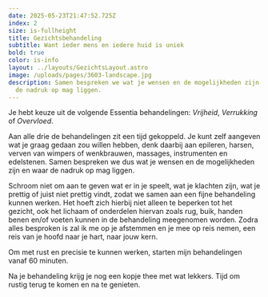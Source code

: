 ```yaml
---
date: 2025-05-23T21:47:52.725Z
index: 2
size: is-fullheight
title: Gezichtsbehandeling
subtitle: Want ieder mens en iedere huid is uniek
bold: true
color: is-info
layout: ../layouts/GezichtsLayout.astro
image: /uploads/pages/3603-landscape.jpg
description: Samen bespreken we wat je wensen en de mogelijkheden zijn en waar
  de nadruk op mag liggen.
---
```


Je hebt keuze uit de volgende Essentia behandelingen: *Vrijheid*, *Verrukking* of *Overvloed*.

Aan alle drie de behandelingen zit een tijd gekoppeld. Je kunt zelf aangeven wat je graag gedaan zou willen hebben, denk daarbij aan epileren, harsen, verven van wimpers of wenkbrauwen, massages, instrumenten en edelstenen. Samen bespreken we dus wat je wensen en de mogelijkheden zijn en waar de nadruk op mag liggen.

Schroom niet om aan te geven wat er in je speelt, wat je klachten zijn, wat je prettig of juist niet prettig vindt, zodat we samen aan een fijne behandeling kunnen werken.
Het hoeft zich hierbij niet alleen te beperken tot het gezicht, ook het lichaam of onderdelen hiervan zoals rug, buik, handen benen en/of voeten kunnen in de behandeling meegenomen worden.
Zodra alles besproken is zal ik me op je afstemmen en je mee op reis nemen, een reis van je hoofd naar je hart, naar jouw kern.

Om met rust en precisie te kunnen werken, starten mijn behandelingen vanaf 60 minuten.

Na je behandeling krijg je nog een kopje thee met wat lekkers. Tijd om rustig terug te komen en na te genieten.
